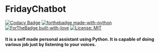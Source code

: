 # FridayChatbot
[![Codacy Badge](https://app.codacy.com/project/badge/Grade/cb9d22a03de14cc6840ebbb20a594642)](https://www.codacy.com/manual/KillerXAkshat/FridayChat-Bot?utm_source=github.com&amp;utm_medium=referral&amp;utm_content=KillerXAkshat/FridayChat-Bot&amp;utm_campaign=Badge_Grade)
[![forthebadge made-with-python](http://ForTheBadge.com/images/badges/made-with-python.svg)](https://www.python.org/)
[![ForTheBadge built-with-love](http://ForTheBadge.com/images/badges/built-with-love.svg)](https://GitHub.com/KillerXAkshat/)
[![License: MIT](https://img.shields.io/badge/License-MIT-yellow.svg)](https://opensource.org/licenses/MIT)

#### It is a self made personal assistant using Python. It is capable of doing various job just by listening to your voices.
